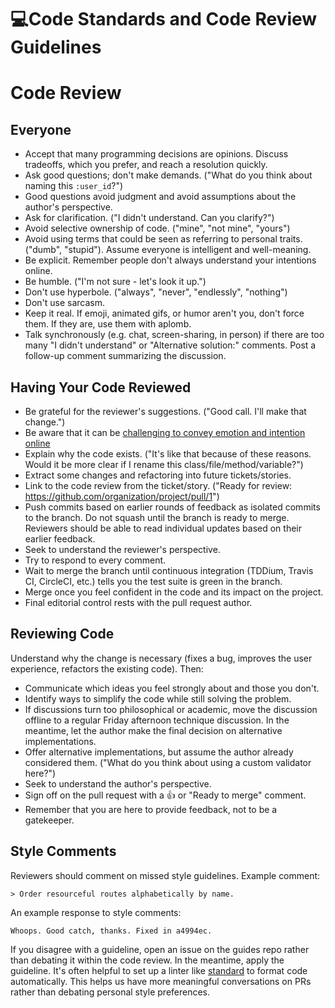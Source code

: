 # :computer:Code Standards and Code Review Guidelines


# Code Review
## Everyone

- Accept that many programming decisions are opinions. Discuss tradeoffs, which
  you prefer, and reach a resolution quickly.
- Ask good questions; don't make demands. ("What do you think about naming this
  `:user_id`?")
- Good questions avoid judgment and avoid assumptions about the author's
  perspective.
- Ask for clarification. ("I didn't understand. Can you clarify?")
- Avoid selective ownership of code. ("mine", "not mine", "yours")
- Avoid using terms that could be seen as referring to personal traits. ("dumb",
  "stupid"). Assume everyone is intelligent and well-meaning.
- Be explicit. Remember people don't always understand your intentions online.
- Be humble. ("I'm not sure - let's look it up.")
- Don't use hyperbole. ("always", "never", "endlessly", "nothing")
- Don't use sarcasm.
- Keep it real. If emoji, animated gifs, or humor aren't you, don't force them.
  If they are, use them with aplomb.
- Talk synchronously (e.g. chat, screen-sharing, in person) if there are too
  many "I didn't understand" or "Alternative solution:" comments. Post a
  follow-up comment summarizing the discussion.

## Having Your Code Reviewed

- Be grateful for the reviewer's suggestions. ("Good call. I'll make that
  change.")
- Be aware that it can be [challenging to convey emotion and intention online]
- Explain why the code exists. ("It's like that because of these reasons. Would
  it be more clear if I rename this class/file/method/variable?")
- Extract some changes and refactoring into future tickets/stories.
- Link to the code review from the ticket/story. ("Ready for review:
  https://github.com/organization/project/pull/1")
- Push commits based on earlier rounds of feedback as isolated commits to the
  branch. Do not squash until the branch is ready to merge. Reviewers should be
  able to read individual updates based on their earlier feedback.
- Seek to understand the reviewer's perspective.
- Try to respond to every comment.
- Wait to merge the branch until continuous integration (TDDium, Travis CI,
  CircleCI, etc.) tells you the test suite is green in the branch.
- Merge once you feel confident in the code and its impact on the project.
- Final editorial control rests with the pull request author.

[challenging to convey emotion and intention online]: https://thoughtbot.com/blog/empathy-online

## Reviewing Code

Understand why the change is necessary (fixes a bug, improves the user
experience, refactors the existing code). Then:

- Communicate which ideas you feel strongly about and those you don't.
- Identify ways to simplify the code while still solving the problem.
- If discussions turn too philosophical or academic, move the discussion offline
  to a regular Friday afternoon technique discussion. In the meantime, let the
  author make the final decision on alternative implementations.
- Offer alternative implementations, but assume the author already considered
  them. ("What do you think about using a custom validator here?")
- Seek to understand the author's perspective.
- Sign off on the pull request with a 👍 or "Ready to merge" comment.
- Remember that you are here to provide feedback, not to be a gatekeeper.

## Style Comments

Reviewers should comment on missed style guidelines. Example comment:

    > Order resourceful routes alphabetically by name.

An example response to style comments:

    Whoops. Good catch, thanks. Fixed in a4994ec.

If you disagree with a guideline, open an issue on the guides repo rather than
debating it within the code review. In the meantime, apply the guideline.
It's often helpful to set up a linter like [standard] to format code automatically.
This helps us have more meaningful conversations on PRs rather than debating
personal style preferences.

[standard]: https://github.com/testdouble/standard
